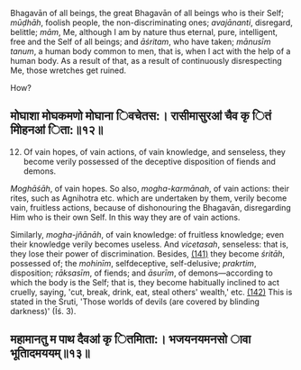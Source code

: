 Bhagavān of all beings, the great Bhagavān of all beings who is their Self; *mūḍhāh*, foolish people, the non-discriminating ones; *avajānanti*, disregard, belittle; *mām*, Me, although I am by nature thus eternal, pure, intelligent, free and the Self of all beings; and *āśritam*, who have taken; *mānusīm tanum*, a human body common to men, that is, when I act with the help of a human body. As a result of that, as a result of continuously disrespecting Me, those wretches get ruined.

How?

## मोघाशा मोघकमणो मोघाना िवचेतस:। रासीमासुरॴ चैव कृ ितं मोिहनॴ िता:॥१२॥

12. Of vain hopes, of vain actions, of vain knowledge, and senseless, they become verily possessed of the deceptive disposition of fiends and demons.

*Moghāśāh*, of vain hopes. So also, *mogha-karmānah*, of vain actions: their rites, such as Agnihotra etc. which are undertaken by them, verily become vain, fruitless actions, because of dishonouring the Bhagavān, disregarding Him who is their own Self. In this way they are of vain actions.

Similarly, *mogha-jñānāh*, of vain knowledge: of fruitless knowledge; even their knowledge verily becomes useless. And *vicetasah*, senseless: that is, they lose their power of discrimination. Besides, [\(141\)](#page--1-0) they become *śritāh*, possessed of; the *mohinīm*, selfdeceptive, self-delusive; *prakrtim*, disposition; *rāksasīm*, of fiends; and *āsurīm*, of demons—according to which the body is the Self; that is, they become habitually inclined to act cruelly, saying, 'cut, break, drink, eat, steal others' wealth,' etc. [\(142\)](#page--1-1) This is stated in the Śruti, 'Those worlds of devils (are covered by blinding darkness)' (Īś. 3).

## महामानतु म पाथ दैवॴ कृ ितमािता:। भजयनयमनसो ावा भूतािदमययम्॥१३॥